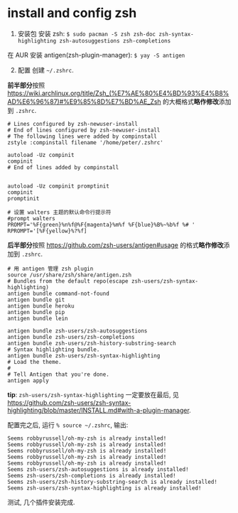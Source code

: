 # install and config zsh

1. 安装包
安装 zsh: `$ sudo pacman -S zsh zsh-doc zsh-syntax-highlighting zsh-autosuggestions zsh-completions`

在 AUR 安装 antigen(zsh-plugin-manager):
`$ yay -S antigen`

2. 配置
创建 `~/.zshrc`.

**前半部分**按照 https://wiki.archlinux.org/title/Zsh_(%E7%AE%80%E4%BD%93%E4%B8%AD%E6%96%87)#%E9%85%8D%E7%BD%AE_Zsh 的大概格式**略作修改**添加到 `.zshrc`.

```
# Lines configured by zsh-newuser-install
# End of lines configured by zsh-newuser-install
# The following lines were added by compinstall
zstyle :compinstall filename '/home/peter/.zshrc'

autoload -Uz compinit
compinit
# End of lines added by compinstall


autoload -Uz compinit promptinit
compinit
promptinit

# 设置 walters 主题的默认命令行提示符
#prompt walters
PROMPT='%F{green}%n%f@%F{magenta}%m%f %F{blue}%B%~%b%f %# '
RPROMPT='[%F{yellow}%?%f]
```

**后半部分**按照 https://github.com/zsh-users/antigen#usage 的格式**略作修改**添加到 `.zshrc`.

```
# 用 antigen 管理 zsh plugin
source /usr/share/zsh/share/antigen.zsh
# Bundles from the default repo(escape zsh-users/zsh-syntax-highlighting)  
antigen bundle command-not-found
antigen bundle git
antigen bundle heroku
antigen bundle pip
antigen bundle lein

antigen bundle zsh-users/zsh-autosuggestions
antigen bundle zsh-users/zsh-completions
antigen bundle zsh-users/zsh-history-substring-search
# Syntax highlighting bundle.
antigen bundle zsh-users/zsh-syntax-highlighting
# Load the theme.
#
# Tell Antigen that you're done.
antigen apply
```
**tip**: `zsh-users/zsh-syntax-highlighting` 一定要放在最后, 见 https://github.com/zsh-users/zsh-syntax-highlighting/blob/master/INSTALL.md#with-a-plugin-manager.

配置完之后, 运行 `% source ~/.zshrc`, 输出:

```
Seems robbyrussell/oh-my-zsh is already installed!
Seems robbyrussell/oh-my-zsh is already installed!
Seems robbyrussell/oh-my-zsh is already installed!
Seems robbyrussell/oh-my-zsh is already installed!
Seems robbyrussell/oh-my-zsh is already installed!
Seems zsh-users/zsh-autosuggestions is already installed!
Seems zsh-users/zsh-completions is already installed!
Seems zsh-users/zsh-history-substring-search is already installed!
Seems zsh-users/zsh-syntax-highlighting is already installed!
```

测试, 几个插件安装完成.